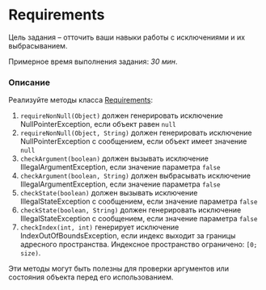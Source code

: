 # Requirements

Цель задания – отточить ваши навыки работы с исключениями и их выбрасыванием.

Примерное время выполнения задания: _30 мин_.

### Описание

Реализуйте методы класса [Requirements](src/main/java/com/epam/rd/autotasks/requirements/Requirements.java):

1. `requireNonNull(Object)` должен генерировать исключение NullPointerException, если объект равен `null`
1. `requireNonNull(Object, String)` должен генерировать исключение NullPointerException с сообщением, если объект имеет
   значение `null`
1. `checkArgument(boolean)` должен вызывать исключение IllegalArgumentException, если значение параметра `false`
1. `checkArgument(boolean, String)` должен выбрасывать исключение IllegalArgumentException, если значение
   параметра `false`
1. `checkState(boolean)` должен вызывать исключение IllegalStateException с сообщением, если значение параметра `false`
1. `checkState(boolean, String)` должен генерировать исключение IllegalStateException с сообщением, если значение
   параметра `false`
1. `checkIndex(int, int)` генерирует исключение IndexOutOfBoundsException, если индекс выходит за границы адресного
   пространства. Индексное пространство ограничено: `[0; size)`.

Эти методы могут быть полезны для проверки аргументов или состояния объекта перед его использованием.  

